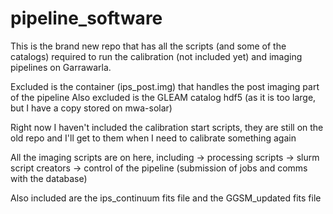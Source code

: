 # pipeline_software

This is the brand new repo that has all the scripts (and some of the catalogs) required to run the calibration (not included yet) and imaging pipelines on Garrawarla.

Excluded is the container (ips_post.img) that handles the post imaging part of the pipeline
Also excluded is the GLEAM catalog hdf5 (as it is too large, but I have a copy stored on mwa-solar)

Right now I haven't included the calibration start scripts, they are still on the old repo and I'll get to them when I need to calibrate something again

All the imaging scripts are on here, including
-> processing scripts
-> slurm script creators
-> control of the pipeline (submission of jobs and comms with the database)

Also included are the ips_continuum fits file and the GGSM_updated fits file 
